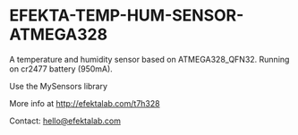 # EFEKTA-TEMP-HUM-SENSOR-ATMEGA328

A temperature and humidity sensor based on ATMEGA328_QFN32. Running on cr2477 battery (950mA).

Use the MySensors library

More info at http://efektalab.com/t7h328

Contact: hello@efektalab.com
